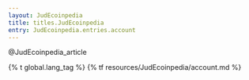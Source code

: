 ```yaml
---
layout: JudEcoinpedia
title: titles.JudEcoinpedia
entry: JudEcoinpedia.entries.account
---
```


@JudEcoinpedia_article

{% t global.lang_tag %}
{% tf resources/JudEcoinpedia/account.md %}
